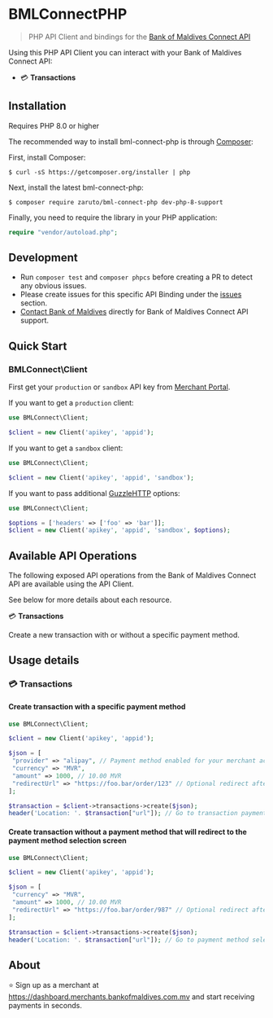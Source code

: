 # BMLConnectPHP

> PHP API Client and bindings for the [Bank of Maldives Connect API](https://github.com/bankofmaldives/bml-connect)

Using this PHP API Client you can interact with your Bank of Maldives Connect API:
- 💳 __Transactions__

## Installation

Requires PHP 8.0 or higher

The recommended way to install bml-connect-php is through [Composer](https://getcomposer.org):

First, install Composer:

```
$ curl -sS https://getcomposer.org/installer | php
```

Next, install the latest bml-connect-php:

```
$ composer require zaruto/bml-connect-php dev-php-8-support

```

Finally, you need to require the library in your PHP application:

```php
require "vendor/autoload.php";
```

## Development

- Run `composer test` and `composer phpcs` before creating a PR to detect any obvious issues.
- Please create issues for this specific API Binding under the [issues](https://github.com/bankofmaldives/bml-connect-php/issues) section.
- [Contact Bank of Maldives](https://dashboard.merchants.bankofmaldives.com.mv) directly for Bank of Maldives Connect API support.


## Quick Start
### BMLConnect\Client
First get your `production` or `sandbox` API key from [Merchant Portal](https://dashboard.merchants.bankofmaldives.com.mv).

If you want to get a `production` client:

```php
use BMLConnect\Client;

$client = new Client('apikey', 'appid');
```

If you want to get a `sandbox` client:

```php
use BMLConnect\Client;

$client = new Client('apikey', 'appid', 'sandbox');
```

If you want to pass additional [GuzzleHTTP](https://github.com/guzzle/guzzle) options:

```php
use BMLConnect\Client;

$options = ['headers' => ['foo' => 'bar']];
$client = new Client('apikey', 'appid', 'sandbox', $options);
```

## Available API Operations

The following exposed API operations from the Bank of Maldives Connect API are available using the API Client.

See below for more details about each resource.

💳 __Transactions__

Create a new transaction with or without a specific payment method.

## Usage details

### 💳 Transactions
#### Create transaction with a specific payment method

```php
use BMLConnect\Client;

$client = new Client('apikey', 'appid');

$json = [
 "provider" => "alipay", // Payment method enabled for your merchant account such as bcmc, alipay, card
 "currency" => "MVR",
 "amount" => 1000, // 10.00 MVR
 "redirectUrl" => "https://foo.bar/order/123" // Optional redirect after payment completion
];

$transaction = $client->transactions->create($json);
header('Location: '. $transaction["url"]); // Go to transaction payment page
```

#### Create transaction without a payment method that will redirect to the payment method selection screen

```php
use BMLConnect\Client;

$client = new Client('apikey', 'appid');

$json = [
 "currency" => "MVR",
 "amount" => 1000, // 10.00 MVR
 "redirectUrl" => "https://foo.bar/order/987" // Optional redirect after payment completion
];

$transaction = $client->transactions->create($json);
header('Location: '. $transaction["url"]); // Go to payment method selection screen
```


## About

⭐ Sign up as a merchant at https://dashboard.merchants.bankofmaldives.com.mv and start receiving payments in seconds.
